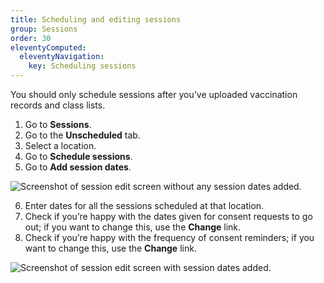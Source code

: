 ```yaml
---
title: Scheduling and editing sessions
group: Sessions
order: 30
eleventyComputed:
  eleventyNavigation:
    key: Scheduling sessions
---
```


You should only schedule sessions after you’ve uploaded vaccination records and class lists.

1. Go to **Sessions**.
2. Go to the **Unscheduled** tab.
3. Select a location.
4. Go to **Schedule sessions**.
5. Go to **Add session dates**.

![Screenshot of session edit screen without any session dates added.](/assets/images/session-edit-without-dates.png 'Add dates to a session.')

6. Enter dates for all the sessions scheduled at that location.
7. Check if you’re happy with the dates given for consent requests to go out; if you want to change this, use the **Change** link.
8. Check if you’re happy with the frequency of consent reminders; if you want to change this, use the **Change** link.

![Screenshot of session edit screen with session dates added.](/assets/images/session-edit-with-dates.png 'Adjust when consent requests and reminders are sent.')
